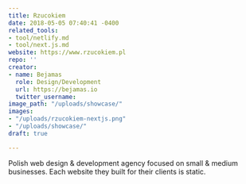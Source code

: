```yaml
---
title: Rzucokiem
date: 2018-05-05 07:40:41 -0400
related_tools:
- tool/netlify.md
- tool/next.js.md
website: https://www.rzucokiem.pl
repo: ''
creator:
- name: Bejamas
  role: Design/Development
  url: https://bejamas.io
  twitter_username: 
image_path: "/uploads/showcase/"
images:
- "/uploads/rzucokiem-nextjs.png"
- "/uploads/showcase/"
draft: true

---
```

Polish web design & development agency focused on small & medium businesses. Each website they built for their clients is static.